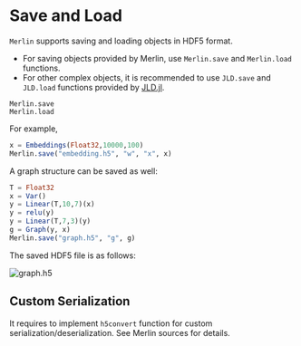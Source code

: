 # Save and Load
`Merlin` supports saving and loading objects in HDF5 format.
* For saving objects provided by Merlin, use `Merlin.save` and `Merlin.load` functions.
* For other complex objects, it is recommended to use `JLD.save` and `JLD.load` functions provided by [JLD.jl](https://github.com/JuliaIO/JLD.jl).

```@docs
Merlin.save
Merlin.load
```

For example,
```julia
x = Embeddings(Float32,10000,100)
Merlin.save("embedding.h5", "w", "x", x)
```

A graph structure can be saved as well:
```julia
T = Float32
x = Var()
y = Linear(T,10,7)(x)
y = relu(y)
y = Linear(T,7,3)(y)
g = Graph(y, x)
Merlin.save("graph.h5", "g", g)
```

The saved HDF5 file is as follows:

![graph.h5](https://raw.githubusercontent.com/hshindo/Merlin.jl/master/docs/src/assets/graph.h5.png)

## Custom Serialization
It requires to implement `h5convert` function for custom serialization/deserialization.
See Merlin sources for details.
